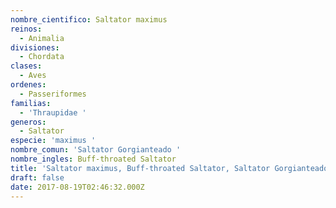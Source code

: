 ```yaml
---
nombre_cientifico: Saltator maximus
reinos:
  - Animalia
divisiones:
  - Chordata
clases:
  - Aves
ordenes:
  - Passeriformes
familias:
  - 'Thraupidae '
generos:
  - Saltator
especie: 'maximus '
nombre_comun: 'Saltator Gorgianteado '
nombre_ingles: Buff-throated Saltator
title: 'Saltator maximus, Buff-throated Saltator, Saltator Gorgianteado '
draft: false
date: 2017-08-19T02:46:32.000Z
---
```


